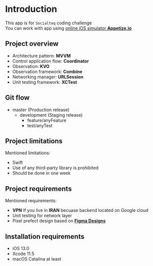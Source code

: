 
# Introduction
This app is for `Socialteq` coding challenge  
You can work with app using [online iOS simulator **Appetize.io**](https://appetize.io/app/t6kqvqubv07ha13dv5npg98wew?device=iphone11promax&scale=75&orientation=portrait&osVersion=13.3)

## Project overview
- Architecture pattern: **MVVM**
- Control application flow: **Coordinator**
- Observation: **KVO**
- Observation framework: **Combine**
- Networking manager: **URLSession** 
- Unit testing framework: **XCTest** 

## Git flow
- master (Production release)
  - development (Staging release)
    - feature/anyFeature
    - test/anyTest

## Project limitations
Mentioned limitations:  
- Swift
- Use of any third-party library is prohibited
- Should be done in one week

## Project requirements
Mentioned requirements:  
- **VPN** If you live in **IRAN** becuase backend located on Google cloud
- Unit testing for network layer
- Pixel prefect design based on [**Figma Designs**](https://www.figma.com/file/szEuU1bVNZpZWwaUGJRGFY/Assessment?node-id=1%3A250)

## Installation requirements
- iOS 13.0
- Xcode 11.5
- macOS Catalina at least
